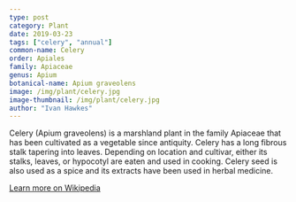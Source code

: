 ```yaml
---
type: post
category: Plant
date: 2019-03-23
tags: ["celery", "annual"]
common-name: Celery
order: Apiales
family: Apiaceae
genus: Apium
botanical-name: Apium graveolens
image: /img/plant/celery.jpg
image-thumbnail: /img/plant/celery.jpg
author: "Ivan Hawkes"
---
```


Celery (Apium graveolens) is a marshland plant in the family Apiaceae that has been cultivated as a vegetable since antiquity. Celery has a long fibrous stalk tapering into leaves. Depending on location and cultivar, either its stalks, leaves, or hypocotyl are eaten and used in cooking. Celery seed is also used as a spice and its extracts have been used in herbal medicine.

[Learn more on Wikipedia](https://en.wikipedia.org/wiki/Celery)